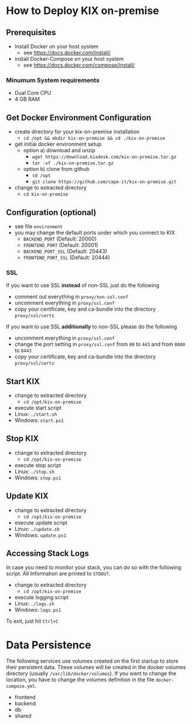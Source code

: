 # How to Deploy KIX on-premise

## Prerequisites
- Install Docker on your host system
  - see https://docs.docker.com/install/
- install Docker-Compose on your host system
  - see https://docs.docker.com/compose/install/

### Minumum System requirements
- Dual Core CPU
- 4 GB RAM

## Get Docker Environment Configuration
- create directory for your kix-on-premise installation
  - `cd /opt && mkdir kix-on-premise && cd ./kix-on-premise`
- get initial docker environment setup
  - option a) download and unzip
    - `wget https://download.kixdesk.com/kix-on-premise.tar.gz`
    - `tar -xf ./kix-on-premise.tar.gz`
  - option b) clone from github
    - `cd /opt`
    - `git clone https://github.com/cape-it/kix-on-premise.git`
- change to extracted directory
  - `cd kix-on-premise`

## Configuration (optional)
- see file `environment`
- you may change the default ports under which you connect to KIX
  - `BACKEND_PORT` (Default: 20000)
  - `FRONTEND_PORT` (Default: 20001)
  - `BACKEND_PORT_SSL` (Default: 20443)
  - `FRONTEND_PORT_SSL` (Default: 20444)

### SSL
If you want to use SSL **instead** of non-SSL just do the following
- comment out everything in `proxy/non-ssl.conf`
- uncomment everything in `proxy/ssl.conf`
- copy your certificate, key and ca-bundle into the directory `proxy/ssl/certs`

If you want to use SSL **additionally** to non-SSL please do the following
- uncomment everything in `proxy/ssl.conf`
- change the port setting in `proxy/ssl.conf` from `80` to `443` and from `8080` to `8443`
- copy your certificate, key and ca-bundle into the directory `proxy/ssl/certs`


## Start KIX
- change to extracted directory
  - `cd /opt/kix-on-premise`
- execute start script
 - Linux: `./start.sh`
 - Windows: `start.ps1`

## Stop KIX
- change to extracted directory
  - `cd /opt/kix-on-premise`
- execute stop script
 - Linux: `./stop.sh`
 - Windows: `stop.ps1`

## Update KIX
- change to extracted directory
  - `cd /opt/kix-on-premise`
- execute update script
 - Linux: `./update.sh`
 - Windows: `update.ps1`

## Accessing Stack Logs
In case you need to monitor your stack, you can do so with the following script. All Information are printed to `STDOUT`.
- change to extracted directory
  - `cd /opt/kix-on-premise`
- execute logging script
 - Linux: `./logs.sh`
 - Windows: `logs.ps1`

To exit, just hit `Ctrl+C`

# Data Persistence
The following services use volumes created on the first startup to store their persistent data. These volumes will be created in the docker volumes directory (usually `/var/lib/docker/volumes`). If you want to change the location, you have to change the volumes definition in the file `docker-compose.yml`.
- frontend
- backend
- db
- shared